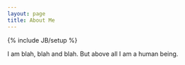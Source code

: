 ```yaml
---
layout: page
title: About Me
---
```

{% include JB/setup %}

I am blah, blah and blah. But above all I am a human being.


